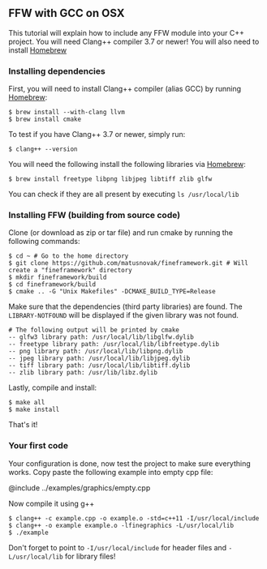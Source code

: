 FFW with GCC on OSX
-----------------------------------------

This tutorial will explain how to include any FFW module into your C++ project. You will need Clang++ compiler 3.7 or newer!  You will also need to install [Homebrew](https://brew.sh/)

### Installing dependencies

First, you will need to install Clang++ compiler (alias GCC) by running [Homebrew](https://brew.sh/):

```
$ brew install --with-clang llvm
$ brew install cmake
```

To test if you have Clang++ 3.7 or newer, simply run:

```
$ clang++ --version
```

You will need the following install the following libraries via [Homebrew](https://brew.sh/):

```
$ brew install freetype libpng libjpeg libtiff zlib glfw
```

You can check if they are all present by executing `ls /usr/local/lib`

### Installing FFW (building from source code)

Clone (or download as zip or tar file) and run cmake by running the following commands:

```
$ cd ~ # Go to the home directory
$ git clone https://github.com/matusnovak/fineframework.git # Will create a "fineframework" directory
$ mkdir fineframework/build
$ cd fineframework/build
$ cmake .. -G "Unix Makefiles" -DCMAKE_BUILD_TYPE=Release
```

Make sure that the dependencies (third party libraries) are found. The `LIBRARY-NOTFOUND` will be displayed if the given library was not found.

```
# The following output will be printed by cmake 
-- glfw3 library path: /usr/local/lib/libglfw.dylib
-- freetype library path: /usr/local/lib/libfreetype.dylib
-- png library path: /usr/local/lib/libpng.dylib
-- jpeg library path: /usr/local/lib/libjpeg.dylib
-- tiff library path: /usr/local/lib/libtiff.dylib
-- zlib library path: /usr/lib/libz.dylib
```

Lastly, compile and install:

```
$ make all
$ make install
```

That's it!

### Your first code

Your configuration is done, now test the project to make sure everything works. Copy paste the following example into empty cpp file:

@include ../examples/graphics/empty.cpp

Now compile it using g++

```
$ clang++ -c example.cpp -o example.o -std=c++11 -I/usr/local/include
$ clang++ -o example example.o -lfinegraphics -L/usr/local/lib
$ ./example
```

Don't forget to point to `-I/usr/local/include` for header files and `-L/usr/local/lib` for library files!
